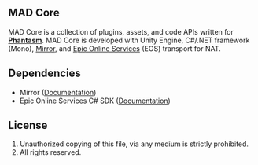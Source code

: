 ## MAD Core
MAD Core is a collection of plugins, assets, and code APIs written for **[Phantasm](https://www.madkev.com/phantasm)**. MAD Core is developed with Unity Engine, C#/.NET framework (Mono), [Mirror](https://github.com/vis2k/Mirror), and [Epic Online Services](https://dev.epicgames.com/en-US/services) (EOS) transport for NAT.

## Dependencies
- Mirror ([Documentation](https://mirror-networking.gitbook.io/docs/))
- Epic Online Services C# SDK ([Documentation](https://dev.epicgames.com/docs/services/en-US/index.html))

## License
1. Unauthorized copying of this file, via any medium is strictly prohibited.
2. All rights reserved.
